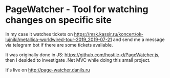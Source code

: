 # PageWatcher - Tool for watching changes on specific site

In my case it watches tickets on https://msk.kassir.ru/koncert/ok-lujniki/metallica-worldwired-tour-2019_2019-07-21 and send me a message via telegram bot if there are some tickets avaliable.

It was originally done in JS: https://github.com/hostile-d/PageWatcher.js, then I desided to investigate .Net MVC while doing this small project.

It's live on http://page-watcher.danils.ru
